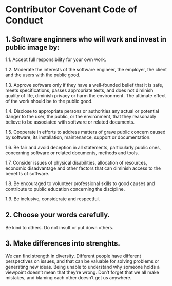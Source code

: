 # Contributor Covenant Code of Conduct

## 1. Software enginners who will work and invest in public image by:

1.1.
 Accept full responsibility for your own work.

1.2.
 Moderate the interests of the software engineer, the employer, the client and the users with the public good.

1.3. 
 Approve software only if they have a well-founded belief that it is safe, meets specifications, passes appropriate tests, and does not diminish quality of life, diminish privacy or harm the environment. The ultimate effect of the work should be to the public good.

1.4. 
 Disclose to appropriate persons or authorities any actual or potential danger to the user, the public, or the environment, that they reasonably believe to be associated with software or related documents.

1.5. 
 Cooperate in efforts to address matters of grave public concern caused by software, its installation, maintenance, support or documentation.

1.6. 
 Be fair and avoid deception in all statements, particularly public ones, concerning software or related documents, methods and tools.

1.7. 
Consider issues of physical disabilities, allocation of resources, economic disadvantage and other factors that can diminish access to the benefits of software.

1.8.
Be encouraged to volunteer professional skills to good causes and contribute to public education concerning the discipline.

1.9.
Be inclusive, considerate and respectful.

## 2. Choose your words carefully.
Be kind to others. Do not insult or put down others.

## 3. Make differences into strenghts.
We can find strength in diversity. Different people have different perspectives on issues, and that can be valuable for solving problems or generating new ideas. Being unable to understand why someone holds a viewpoint doesn’t mean that they’re wrong. Don’t forget that we all make mistakes, and blaming each other doesn’t get us anywhere.




